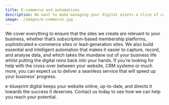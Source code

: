 ```yaml
---
title: E-commerce and automations
description: We want to make managing your digital assets a slice of cake whilst saving you time and money. That’s why we present you with the greatest digital opportunities from e-commerce to automations!
image: ./images/e-commerce.jpg
---
```


We cover everything to ensure that the sites we create are relevant to your business, whether that’s subscription-based membership platforms, sophisticated e-commerce sites or lead-generation sites. We also build essential and intelligent automation that makes it easier to capture, record, and analyse data, and which takes the mundane out of your business life whilst putting the digital reins back into your hands. If you’re looking for help with the cross-over between your website, CRM systems or much more, you can expect us to deliver a seamless service that will speed up your business’ progress.

e-blueprint digital keeps your website online, up-to-date, and directs it towards the success it deserves. Contact us today to see how we can help you reach your potential.
